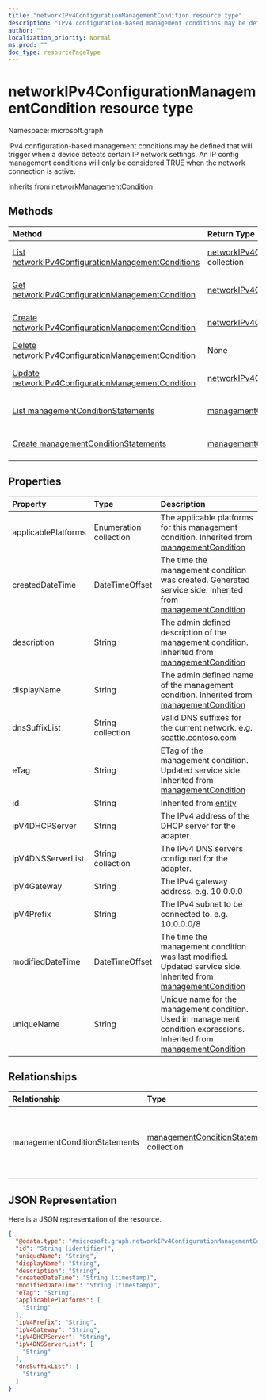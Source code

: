 ```yaml
---
title: "networkIPv4ConfigurationManagementCondition resource type"
description: "IPv4 configuration-based management conditions may be defined that will trigger when a device detects certain IP network settings. An IP config management conditions will only be considered TRUE when the network connection is active."
author: ""
localization_priority: Normal
ms.prod: ""
doc_type: resourcePageType
---
```


# networkIPv4ConfigurationManagementCondition resource type


Namespace: microsoft.graph

IPv4 configuration-based management conditions may be defined that will trigger when a device detects certain IP network settings. An IP config management conditions will only be considered TRUE when the network connection is active.


Inherits from [networkManagementCondition](../resources/networkmanagementcondition.md)

## Methods
|Method|Return Type|Description|
|:---|:---|:---|
|[List networkIPv4ConfigurationManagementConditions](../api/networkipv4configurationmanagementcondition-list.md)|[networkIPv4ConfigurationManagementCondition](../resources/networkipv4configurationmanagementcondition.md) collection|List properties and relationships of the [networkIPv4ConfigurationManagementCondition](../resources/networkipv4configurationmanagementcondition.md) objects.|
|[Get networkIPv4ConfigurationManagementCondition](../api/networkipv4configurationmanagementcondition-get.md)|[networkIPv4ConfigurationManagementCondition](../resources/networkipv4configurationmanagementcondition.md)|Read properties and relationships of the [networkIPv4ConfigurationManagementCondition](../resources/networkipv4configurationmanagementcondition.md) object.|
|[Create networkIPv4ConfigurationManagementCondition](../api/networkipv4configurationmanagementcondition-create.md)|[networkIPv4ConfigurationManagementCondition](../resources/networkipv4configurationmanagementcondition.md)|Create a new [networkIPv4ConfigurationManagementCondition](../resources/networkipv4configurationmanagementcondition.md) object.|
|[Delete networkIPv4ConfigurationManagementCondition](../api/networkipv4configurationmanagementcondition-delete.md)|None|Deletes a [networkIPv4ConfigurationManagementCondition](../resources/networkipv4configurationmanagementcondition.md).|
|[Update networkIPv4ConfigurationManagementCondition](../api/networkipv4configurationmanagementcondition-update.md)|[networkIPv4ConfigurationManagementCondition](../resources/networkipv4configurationmanagementcondition.md)|Update the properties of a [networkIPv4ConfigurationManagementCondition](../resources/networkipv4configurationmanagementcondition.md) object.|
|[List managementConditionStatements](../api/networkipv4configurationmanagementcondition-list-managementconditionstatements.md)|[managementConditionStatement](../resources/managementconditionstatement.md) collection|Get the managementConditionStatements from the managementConditionStatements navigation property.|
|[Create managementConditionStatements](../api/networkipv4configurationmanagementcondition-post-managementconditionstatements.md)|[managementConditionStatement](../resources/managementconditionstatement.md)|Create managementConditionStatements by posting to the managementConditionStatements collection.|

## Properties
|Property|Type|Description|
|:---|:---|:---|
|applicablePlatforms|Enumeration collection|The applicable platforms for this management condition. Inherited from [managementCondition](../resources/managementcondition.md)|
|createdDateTime|DateTimeOffset|The time the management condition was created. Generated service side. Inherited from [managementCondition](../resources/managementcondition.md)|
|description|String|The admin defined description of the management condition. Inherited from [managementCondition](../resources/managementcondition.md)|
|displayName|String|The admin defined name of the management condition. Inherited from [managementCondition](../resources/managementcondition.md)|
|dnsSuffixList|String collection|Valid DNS suffixes for the current network. e.g. seattle.contoso.com|
|eTag|String|ETag of the management condition. Updated service side. Inherited from [managementCondition](../resources/managementcondition.md)|
|id|String| Inherited from [entity](../resources/entity.md)|
|ipV4DHCPServer|String|The IPv4 address of the DHCP server for the adapter.|
|ipV4DNSServerList|String collection|The IPv4 DNS servers configured for the adapter.|
|ipV4Gateway|String|The IPv4 gateway address. e.g. 10.0.0.0|
|ipV4Prefix|String|The IPv4 subnet to be connected to. e.g. 10.0.0.0/8|
|modifiedDateTime|DateTimeOffset|The time the management condition was last modified. Updated service side. Inherited from [managementCondition](../resources/managementcondition.md)|
|uniqueName|String|Unique name for the management condition. Used in management condition expressions. Inherited from [managementCondition](../resources/managementcondition.md)|

## Relationships
|Relationship|Type|Description|
|:---|:---|:---|
|managementConditionStatements|[managementConditionStatement](../resources/managementconditionstatement.md) collection|The management condition statements associated to the management condition. Inherited from [managementCondition](../resources/managementcondition.md)|

## JSON Representation
Here is a JSON representation of the resource.
<!-- {
  "blockType": "resource",
  "keyProperty": "id",
  "@odata.type": "microsoft.graph.networkIPv4ConfigurationManagementCondition",
  "baseType": "microsoft.graph.networkManagementCondition",
  "openType": false
}
-->
``` json
{
  "@odata.type": "#microsoft.graph.networkIPv4ConfigurationManagementCondition",
  "id": "String (identifier)",
  "uniqueName": "String",
  "displayName": "String",
  "description": "String",
  "createdDateTime": "String (timestamp)",
  "modifiedDateTime": "String (timestamp)",
  "eTag": "String",
  "applicablePlatforms": [
    "String"
  ],
  "ipV4Prefix": "String",
  "ipV4Gateway": "String",
  "ipV4DHCPServer": "String",
  "ipV4DNSServerList": [
    "String"
  ],
  "dnsSuffixList": [
    "String"
  ]
}
```

